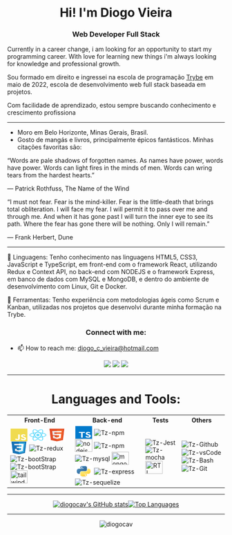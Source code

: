 <h1 align="center">Hi! I'm Diogo Vieira</h1>
<h3 align="center">Web Developer Full Stack</h3>


<p align="left"> 
  Currently in a career change, i am looking for an opportunity to start my programming career. With love for learning new things i'm always looking for knowledge and professional growth.
  
  Sou formado em direito e ingressei na escola de programação [Trybe](https://www.betrybe.com/) em maio de 2022, escola de desenvolvimento web full stack baseada em projetos.
  
Com facilidade de aprendizado, estou sempre buscando conhecimento e crescimento profissiona

 -----
  
 - Moro em Belo Horizonte, Minas Gerais, Brasil.
 - Gosto de mangás e livros, principalmente épicos fantásticos. Minhas citações favoritas são:

  
“Words are pale shadows of forgotten names. As names have power, words have power. Words can light fires in the minds of men. Words can wring tears from the hardest hearts.”

― Patrick Rothfuss, The Name of the Wind
  
“I must not fear. Fear is the mind-killer. Fear is the little-death that brings total obliteration. I will face my fear. I will permit it to pass over me and through me. And when it has gone past I will turn the inner eye to see its path. Where the fear has gone there will be nothing. Only I will remain.”

― Frank Herbert, Dune
  
-----
  
</p>

<p align="left">
  🦄 Linguagens: Tenho conhecimento nas linguagens HTML5, CSS3, JavaScript e TypeScript, em front-end com o framework React, utilizando Redux e Context API, no back-end com NODEJS e o framework Express, em banco de dados com MySQL e MongoDB, e dentro do ambiente de desenvolvimento com Linux, Git e Docker.
</p>

<p align="left">
  💼 Ferramentas: Tenho experiência com metodologias ágeis como Scrum e Kanban, utilizadas nos projetos que desenvolvi durante minha formação na Trybe.
</p>


<h3 align="center">Connect with me:</h3>

- 📫  How to reach me: [diogo_c_vieira@hotmail.com](mailto:diogo_c_vieira@hotmail.com)

<p align="center">

<a href="https://www.linkedin.com/in/diogocav/" target="blank">
  <img src="https://img.shields.io/badge/-Linkedin-0e76a8?style=flat-square&logo=Linkedin&logoColor=white&link=[LINK-DO-SEU-LINKEDIN](https://www.linkedin.com/in/diogocav/)" /></a>


  <a href="https://www.facebook.com/diogo.carvalho.1481/" alt="Facebook">
  <img src="https://img.shields.io/badge/-Facebook-3b5998?style=flat-square&labelColor=3b5998&logo=facebook&logoColor=white&link=[LINK-DO-SEU-FACEBOOK](https://www.facebook.com/diogo.carvalho.1481/)"/></a>

  <a href="https://www.instagram.com/diogo_c_vieira/" alt="Instagram">
  <img src="https://img.shields.io/badge/-Instagram-DF0174?style=flat-square&labelColor=DF0174&logo=instagram&logoColor=white&link=[LINK-DO-SEU-INSTAGRAM](https://www.instagram.com/diogo_c_vieira/)"/></a>

</p>


-----

<p align='center'>
  <h1 align='center'>Languages and Tools:</h1>
 </p>
<div style="display: inline_block;" align="center">
<table>
  <tr>
    <th>Front-End</th>
    <th>Back-end</th>
    <th>Tests</th>
    <th>Others</th>
  </tr>
  <tr>
    <td>
      <img align="center" alt="Tz-Js" height="30" width="40" src="https://raw.githubusercontent.com/devicons/devicon/master/icons/javascript/javascript-plain.svg">
      <img align="center" alt="Tz-React" height="30" width="40" src="https://raw.githubusercontent.com/devicons/devicon/master/icons/react/react-original.svg">
      <img align="center" alt="Tz-HTML" height="30" width="40" src="https://raw.githubusercontent.com/devicons/devicon/master/icons/html5/html5-original.svg">
      <img align="center" alt="Tz-CSS" height="30" width="40" src="https://raw.githubusercontent.com/devicons/devicon/master/icons/css3/css3-original.svg">
      <img align="center" alt="Tz-redux" height="30" width="40" src="https://cdn.jsdelivr.net/gh/devicons/devicon/icons/redux/redux-original.svg">
      <img align="center" alt="Tz-bootStrap" height="30" width="40" src="https://cdn.jsdelivr.net/gh/devicons/devicon/icons/bootstrap/bootstrap-original.svg">
      <img align="center" alt="Tz-bootStrap" height="30" width="40" src="https://cdn.worldvectorlogo.com/logos/styled-components-1.svg">
        <img align="center" title="tailwindcss" height="30" width="40"  src="https://cdn.jsdelivr.net/gh/devicons/devicon/icons/tailwindcss/tailwindcss-plain.svg" />
    </td>
    <td>
       <img align="center" alt="Tz-Ts" height="30" width="40" src="https://raw.githubusercontent.com/devicons/devicon/master/icons/typescript/typescript-plain.svg">
       <img align="center" alt="Tz-npm" height="30" width="40" src="https://cdn.jsdelivr.net/gh/devicons/devicon/icons/npm/npm-original-wordmark.svg">
        <img align="center" title="nodejs" height="30" width="40" src="https://cdn.jsdelivr.net/gh/devicons/devicon/icons/nodejs/nodejs-original.svg">
       <img align="center" alt="Tz-npm" height="30" width="40" src="https://cdn.jsdelivr.net/gh/devicons/devicon/icons/docker/docker-original-wordmark.svg">
       <img align="center" alt="Tz-mysql" height="30" width="40" src="https://cdn.jsdelivr.net/gh/devicons/devicon/icons/mysql/mysql-original-wordmark.svg">
        <img align="center" title="mongodb" height="30" width="40"  src="https://cdn.jsdelivr.net/gh/devicons/devicon/icons/mongodb/mongodb-original-wordmark.svg" />
       <img align="center" alt="Tz-Python" height="30" width="40" src="https://raw.githubusercontent.com/devicons/devicon/master/icons/python/python-original.svg">
      <img align="center" alt="Tz-express" height="30" width="40" src="https://cdn.jsdelivr.net/gh/devicons/devicon/icons/express/express-original-wordmark.svg">
      <img align="center" alt="Tz-sequelize" height="30" width="40" src="https://cdn.jsdelivr.net/gh/devicons/devicon/icons/sequelize/sequelize-original-wordmark.svg">
    </td>
    <td>
       <img align="center" alt="Tz-Jest" height="30" width="40" src="https://cdn.jsdelivr.net/gh/devicons/devicon/icons/jest/jest-plain.svg">
       <img align="center" alt="Tz-mocha" height="30" width="40" src="https://cdn.jsdelivr.net/gh/devicons/devicon/icons/mocha/mocha-plain.svg">
        <img align="center" title="RTL" height="30" width="40" src="https://testing-library.com/img/octopus-128x128.png">
    </td>
    <td>
       <img align="center" alt="Tz-Github" height="30" width="40" src="https://cdn.jsdelivr.net/gh/devicons/devicon/icons/github/github-original.svg">
       <img align="center" alt="Tz-vsCode" height="30" width="40" src="https://cdn.jsdelivr.net/gh/devicons/devicon/icons/vscode/vscode-original.svg">
       <img align="center" alt="Tz-Bash" height="30" width="40" src="https://cdn.jsdelivr.net/gh/devicons/devicon/icons/bash/bash-plain.svg">
      <img align="center" alt="Tz-Git" height="30" width="40" src="https://cdn.jsdelivr.net/gh/devicons/devicon/icons/git/git-original.svg">
    </td>
  </tr>
</table>


<!-- [<img src="https://github.com/IvanRafael-Dev/MeuPrimeiroRepositorio/blob/master/Images/linux_ico.png" width="60" height="60">](https://www.linux.org/)
[<img src="https://raw.githubusercontent.com/devicons/devicon/master/icons/javascript/javascript-original.svg" width="60" height="60">](https://www.javascript.com/)
[<img src="https://raw.githubusercontent.com/detain/svg-logos/master/svg/nodejs-2.svg" width="60" height="60">](https://nodejs.org/en/)
[<img src="https://raw.githubusercontent.com/devicons/devicon/master/icons/html5/html5-original-wordmark.svg" width="60" height="60">](https://www.w3schools.com/html/default.asp)
[<img src="https://raw.githubusercontent.com/devicons/devicon/master/icons/css3/css3-original-wordmark.svg" width="60" height="60">](https://www.w3schools.com/css/default.asp)
[<img src="https://raw.githubusercontent.com/devicons/devicon/master/icons/react/react-original-wordmark.svg" width="60" height="60">](https://pt-br.reactjs.org/)
[<img src="https://raw.githubusercontent.com/devicons/devicon/master/icons/redux/redux-original.svg" width="60" height="60">](https://redux.js.org/)
[<img src="https://raw.githubusercontent.com/devicons/devicon/master/icons/git/git-original.svg" width="60" height="60">](https://git-scm.com/)
[<img src="https://avatars.githubusercontent.com/u/32196900?s=200&v=4" width="55" height="55">](https://jestjs.io/pt-BR/) -->

-----
<!-- <div align="center" > 
<a href="http://www.github.com/diogocav">
  <img align="center" src="https://github-readme-stats.vercel.app/api/top-langs/?username=diogocav&theme=dracula&hide_langs_below=1" />
</a><span><a href="http://www.github.com/diogocav">
 <img align="center" src="https://github-readme-stats.vercel.app/api?username=diogocav&show_icons=true&theme=dracula&line_height=27" alt="diogocav github stats"/>
</a></span>
</div> -->

<div align="center" > 
<a href="http://www.github.com/diogocav"><img src="https://github-readme-stats.vercel.app/api?username=diogocav&show_icons=true&hide=&count_private=true&title_color=ffffff&text_color=ffffff&icon_color=64748b&bg_color=22272e&hide_border=true&show_icons=true" alt="diogocav's GitHub stats" target=_blank /></a><span><a href="https://github.com/diogocav" align="right"><img src="https://github-readme-stats.vercel.app/api/top-langs/?username=diogocav&langs_count=10&title_color=ffffff&text_color=ffffff&icon_color=64748b&bg_color=22272e&hide_border=true&locale=en&custom_title=Top%20%Languages&layout=compact" alt="Top Languages" /></a></span>
</div>

<!-- ![Contribution](https://activity-graph.herokuapp.com/graph?username=diogocav&theme=github&hide_border=true&area=true) -->

  -----

<p align="center">
  <img src="https://komarev.com/ghpvc/?username=diogocav" alt="diogocav" /></p>
